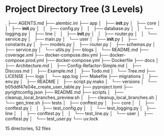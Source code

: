 # Project Directory Tree (3 Levels)

.
├── AGENTS.md
├── alembic.ini
├── app
│   ├── __init__.py
│   ├── core
│   │   ├── __init__.py
│   │   ├── config.py
│   │   ├── database.py
│   │   └── logging.py
│   ├── line
│   │   ├── __init__.py
│   │   ├── router.py
│   │   └── service.py
│   ├── main.py
│   └── user
│       ├── __init__.py
│       ├── constants.py
│       ├── models.py
│       ├── router.py
│       ├── schemas.py
│       ├── service.py
│       └── utils.py
├── blogs
│   └── README.md
├── coverage.xml
├── docker-compose.dev.yml
├── docker-compose.prod.yml
├── docker-compose.yml
├── Dockerfile
├── docs
│   ├── Architecture.md
│   ├── Config-Refactor-Simple.md
│   ├── Discuss.md
│   ├── Example.md
│   ├── Todo.md
│   └── Tree.md
├── LICENSE
├── logs
│   └── app.log
├── Makefile
├── migrations
│   ├── env.py
│   ├── README
│   ├── script.py.mako
│   └── versions
│       └── b05ddf47e04e_create_user_table.py
├── pyproject.toml
├── pyrightconfig.json
├── README.md
├── scripts
│   ├── cleanup_local_branches_preview.sh
│   ├── cleanup_local_branches.sh
│   └── gen_tree.sh
├── tests
│   ├── conftest.py
│   ├── core
│   │   ├── conftest.py
│   │   ├── test_config.py
│   │   └── test_logging.py
│   ├── line
│   │   ├── conftest.py
│   │   └── test_line.py
│   └── user
│       ├── conftest.py
│       └── test_user.py
└── uv.lock

15 directories, 52 files
